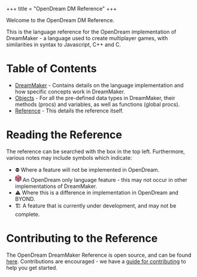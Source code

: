 +++
title = "OpenDream DM Reference"
+++

Welcome to the OpenDream DM Reference. 

This is the language reference for the OpenDream implementation of DreamMaker - a language used to create multiplayer games, with similarities in syntax to Javascript, C++ and C.


# Table of Contents

- [DreamMaker](@/language/_index.md) - Contains details on the language implementation and how specific concepts work in DreamMaker.
- [Objects](@/objects/_index.md) - For all the pre-defined data types in DreamMaker, their methods (procs) and variables, as well as functions (global procs).
- [Reference](@/reference/_index.md) - This details the reference itself.

# Reading the Reference

The reference can be searched with the box in the top left. Furthermore, various notes may include symbols which indicate:  

- ⛔ Where a feature will not be implemented in OpenDream.
- <img src="favicon.svg" class="inline" width="16px"> An OpenDream only language feature - this may not occur in other implementations of DreamMaker.
- ⚠️ Where this is a difference in implementation in OpenDream and BYOND.
- 🏗️ A feature that is currently under development, and may not be complete.

# Contributing to the Reference

The OpenDream DreamMaker Reference is open source, and can be found [here](https://github.com/OpenDreamProject/od-dm-reference). Contributions are encouraged - we have a [guide for contributing](@/reference/contributing.md) to help you get started.